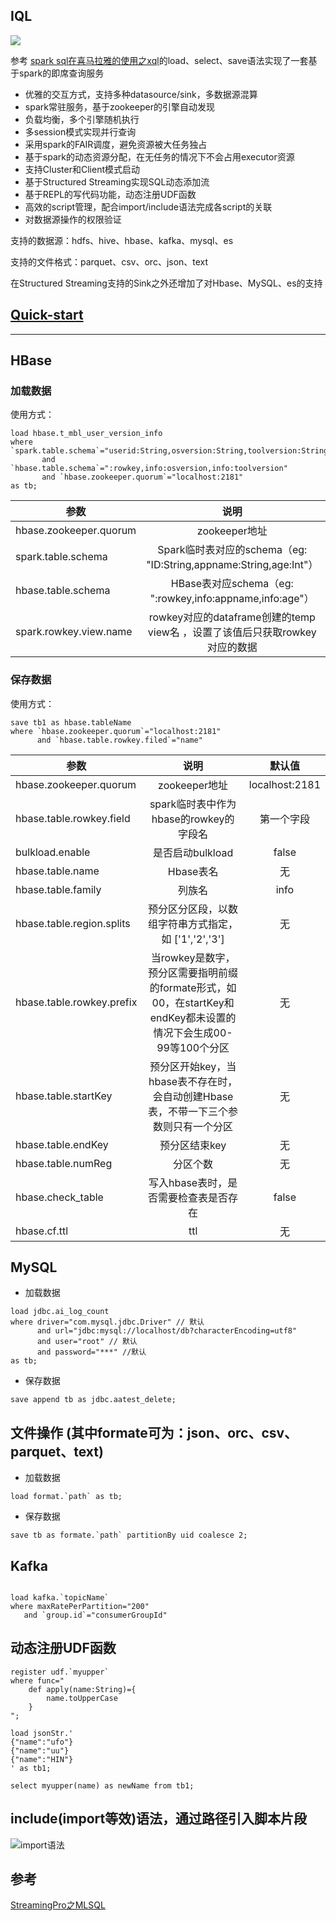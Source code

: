 ## IQL
 
![](https://upload-images.jianshu.io/upload_images/3597066-e19cdef507fd77a7.png?imageMogr2/auto-orient/strip%7CimageView2/2/w/1240)

参考 [spark sql在喜马拉雅的使用之xql](https://github.com/cjuexuan/mynote/issues/21)的load、select、save语法实现了一套基于spark的即席查询服务
- 优雅的交互方式，支持多种datasource/sink，多数据源混算
- spark常驻服务，基于zookeeper的引擎自动发现
- 负载均衡，多个引擎随机执行
- 多session模式实现并行查询
- 采用spark的FAIR调度，避免资源被大任务独占
- 基于spark的动态资源分配，在无任务的情况下不会占用executor资源
- 支持Cluster和Client模式启动
- 基于Structured Streaming实现SQL动态添加流
- 基于REPL的写代码功能，动态注册UDF函数
- 高效的script管理，配合import/include语法完成各script的关联
- 对数据源操作的权限验证

支持的数据源：hdfs、hive、hbase、kafka、mysql、es

支持的文件格式：parquet、csv、orc、json、text

在Structured Streaming支持的Sink之外还增加了对Hbase、MySQL、es的支持



## [Quick-start](https://github.com/teeyog/IQL/blob/master/docs/quick-start.md)

---
 
## HBase
 
### 加载数据

使用方式：

```
load hbase.t_mbl_user_version_info 
where `spark.table.schema`="userid:String,osversion:String,toolversion:String"
	   and `hbase.table.schema`=":rowkey,info:osversion,info:toolversion" 
	   and `hbase.zookeeper.quorum`="localhost:2181"
as tb;
```

| 参数 | 说明 | 默认值 | 
| ------------- |:-------------:|:-------------:|
| hbase.zookeeper.quorum | zookeeper地址| localhost:2181|
| spark.table.schema | Spark临时表对应的schema（eg: "ID:String,appname:String,age:Int"）| 无 |
| hbase.table.schema| HBase表对应schema（eg: ":rowkey,info:appname,info:age"）| 无 |
|spark.rowkey.view.name| rowkey对应的dataframe创建的temp view名 ，设置了该值后只获取rowkey对应的数据  |  无 |


### 保存数据

使用方式：

```
save tb1 as hbase.tableName 
where `hbase.zookeeper.quorum`="localhost:2181"
      and `hbase.table.rowkey.filed`="name"
```

| 参数 | 说明 | 默认值 | 
| ------------- |:-------------:|:-------------:|
|hbase.zookeeper.quorum | zookeeper地址| localhost:2181|
|hbase.table.rowkey.field | spark临时表中作为hbase的rowkey的字段名| 第一个字段 |
|bulkload.enable| 是否启动bulkload| false|
|hbase.table.name | Hbase表名  |  无 |
|hbase.table.family | 列族名  |  info |
|hbase.table.region.splits | 预分区分区段，以数组字符串方式指定，如 ['1','2','3']  |  无 |
|hbase.table.rowkey.prefix | 当rowkey是数字，预分区需要指明前缀的formate形式，如 00，在startKey和endKey都未设置的情况下会生成00-99等100个分区  |  无 |
|hbase.table.startKey | 预分区开始key，当hbase表不存在时，会自动创建Hbase表，不带一下三个参数则只有一个分区 |  无 |
|hbase.table.endKey | 预分区结束key  |  无 |
|hbase.table.numReg | 分区个数 |  无 |
|hbase.check_table | 写入hbase表时，是否需要检查表是否存在  |  false |
|hbase.cf.ttl | ttl | 无 |

## MySQL
- 加载数据
```
load jdbc.ai_log_count 
where driver="com.mysql.jdbc.Driver" // 默认
      and url="jdbc:mysql://localhost/db?characterEncoding=utf8" 
      and user="root" // 默认
      and password="***" //默认
as tb; 
```

- 保存数据
```
save append tb as jdbc.aatest_delete;
```

## 文件操作 (其中formate可为：json、orc、csv、parquet、text)
 - 加载数据
 ```
load format.`path` as tb;
```

 - 保存数据
```
save tb as formate.`path` partitionBy uid coalesce 2;
```

## Kafka

 ```$xslt

load kafka.`topicName`
where maxRatePerPartition="200"
	and `group.id`="consumerGroupId"
```

## 动态注册UDF函数
```
register udf.`myupper`
where func="
	def apply(name:String)={
		name.toUpperCase
	}
";

load jsonStr.'
{"name":"ufo"}
{"name":"uu"}
{"name":"HIN"}
' as tb1;

select myupper(name) as newName from tb1;
```

## include(import等效)语法，通过路径引入脚本片段

![import语法](https://upload-images.jianshu.io/upload_images/3597066-cf42197b02fbaa5c.png?imageMogr2/auto-orient/strip%7CimageView2/2/w/1240)



## 参考
[StreamingPro之MLSQL](https://github.com/allwefantasy/streamingpro)

